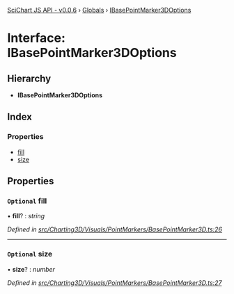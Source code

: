[SciChart JS API - v0.0.6](../README.md) › [Globals](../globals.md) › [IBasePointMarker3DOptions](ibasepointmarker3doptions.md)

# Interface: IBasePointMarker3DOptions

## Hierarchy

* **IBasePointMarker3DOptions**

## Index

### Properties

* [fill](ibasepointmarker3doptions.md#optional-fill)
* [size](ibasepointmarker3doptions.md#optional-size)

## Properties

### `Optional` fill

• **fill**? : *string*

*Defined in [src/Charting3D/Visuals/PointMarkers/BasePointMarker3D.ts:26](https://github.com/ABTSoftware/SciChart.Dev/blob/34ff3115c2/Web/src/SciChart/src/Charting3D/Visuals/PointMarkers/BasePointMarker3D.ts#L26)*

___

### `Optional` size

• **size**? : *number*

*Defined in [src/Charting3D/Visuals/PointMarkers/BasePointMarker3D.ts:27](https://github.com/ABTSoftware/SciChart.Dev/blob/34ff3115c2/Web/src/SciChart/src/Charting3D/Visuals/PointMarkers/BasePointMarker3D.ts#L27)*
